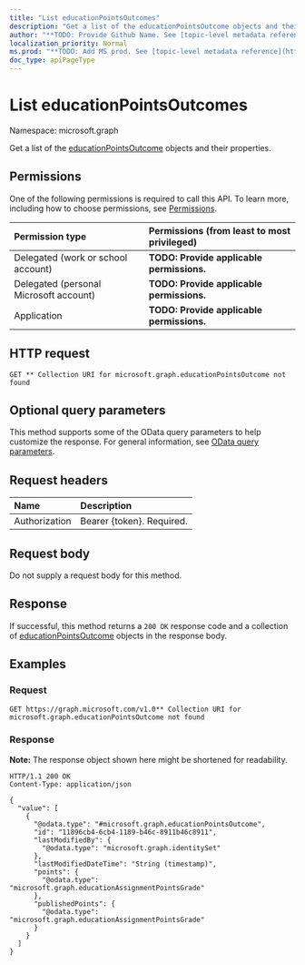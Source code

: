 ```yaml
---
title: "List educationPointsOutcomes"
description: "Get a list of the educationPointsOutcome objects and their properties."
author: "**TODO: Provide Github Name. See [topic-level metadata reference](https://msgo.azurewebsites.net/add/document/guidelines/metadata.html#topic-level-metadata)**"
localization_priority: Normal
ms.prod: "**TODO: Add MS prod. See [topic-level metadata reference](https://msgo.azurewebsites.net/add/document/guidelines/metadata.html#topic-level-metadata)**"
doc_type: apiPageType
---
```


# List educationPointsOutcomes
Namespace: microsoft.graph



Get a list of the [educationPointsOutcome](../resources/educationpointsoutcome.md) objects and their properties.

## Permissions
One of the following permissions is required to call this API. To learn more, including how to choose permissions, see [Permissions](/graph/permissions-reference).

|Permission type|Permissions (from least to most privileged)|
|:---|:---|
|Delegated (work or school account)|**TODO: Provide applicable permissions.**|
|Delegated (personal Microsoft account)|**TODO: Provide applicable permissions.**|
|Application|**TODO: Provide applicable permissions.**|

## HTTP request

<!-- {
  "blockType": "ignored"
}
-->
``` http
GET ** Collection URI for microsoft.graph.educationPointsOutcome not found
```

## Optional query parameters
This method supports some of the OData query parameters to help customize the response. For general information, see [OData query parameters](/graph/query-parameters).

## Request headers
|Name|Description|
|:---|:---|
|Authorization|Bearer {token}. Required.|

## Request body
Do not supply a request body for this method.

## Response

If successful, this method returns a `200 OK` response code and a collection of [educationPointsOutcome](../resources/educationpointsoutcome.md) objects in the response body.

## Examples

### Request
<!-- {
  "blockType": "request",
  "name": "list_educationpointsoutcome"
}
-->
``` http
GET https://graph.microsoft.com/v1.0** Collection URI for microsoft.graph.educationPointsOutcome not found
```


### Response
**Note:** The response object shown here might be shortened for readability.
<!-- {
  "blockType": "response",
  "truncated": true,
  "@odata.type": "Collection(microsoft.graph.educationPointsOutcome)"
}
-->
``` http
HTTP/1.1 200 OK
Content-Type: application/json

{
  "value": [
    {
      "@odata.type": "#microsoft.graph.educationPointsOutcome",
      "id": "11896cb4-6cb4-1189-b46c-8911b46c8911",
      "lastModifiedBy": {
        "@odata.type": "microsoft.graph.identitySet"
      },
      "lastModifiedDateTime": "String (timestamp)",
      "points": {
        "@odata.type": "microsoft.graph.educationAssignmentPointsGrade"
      },
      "publishedPoints": {
        "@odata.type": "microsoft.graph.educationAssignmentPointsGrade"
      }
    }
  ]
}
```

